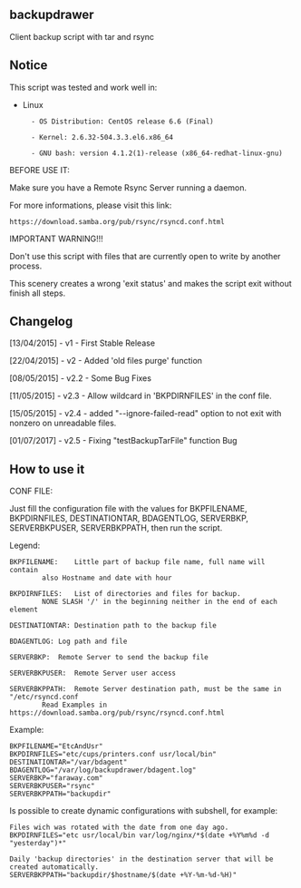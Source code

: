 backupdrawer
--------------------------------------------------------------------------------

Client backup script with tar and rsync

Notice
--------------------------------------------------------------------------------

This script was tested and work well in:

* Linux

        - OS Distribution: CentOS release 6.6 (Final)

        - Kernel: 2.6.32-504.3.3.el6.x86_64

        - GNU bash: version 4.1.2(1)-release (x86_64-redhat-linux-gnu)

BEFORE USE IT:

Make sure you have a Remote Rsync Server running a daemon.

For more informations, please visit this link:

	https://download.samba.org/pub/rsync/rsyncd.conf.html

IMPORTANT WARNING!!!

Don't use this script with files that are currently open to write by another process.

This scenery creates a wrong 'exit status' and makes the script exit without finish all steps. 

Changelog
--------------------------------------------------------------------------------

[13/04/2015] - v1   - First Stable Release

[22/04/2015] - v2   - Added 'old files purge' function

[08/05/2015] - v2.2 - Some Bug Fixes

[11/05/2015] - v2.3 - Allow wildcard in 'BKPDIRNFILES' in the conf file.

[15/05/2015] - v2.4 - added "--ignore-failed-read" option to not exit with
                      nonzero on unreadable files.

[01/07/2017] - v2.5 - Fixing "testBackupTarFile" function Bug

How to use it
--------------------------------------------------------------------------------

CONF FILE:

Just  fill the configuration file with the values for BKPFILENAME, BKPDIRNFILES,
DESTINATIONTAR,  BDAGENTLOG,  SERVERBKP,  SERVERBKPUSER, SERVERBKPPATH, then run
the script.

Legend:

	BKPFILENAME:	Little part of backup file name, full name will contain
			also Hostname and date with hour

	BKPDIRNFILES:	List of directories and files for backup.
			NONE SLASH '/' in the beginning neither in the end of each element

	DESTINATIONTAR:	Destination path to the backup file

	BDAGENTLOG:	Log path and file

	SERVERBKP:	Remote Server to send the backup file

	SERVERBKPUSER:	Remote Server user access

	SERVERBKPPATH:	Remote Server destination path, must be the same in "/etc/rsyncd.conf
			Read Examples in https://download.samba.org/pub/rsync/rsyncd.conf.html

Example:

	BKPFILENAME="EtcAndUsr"
	BKPDIRNFILES="etc/cups/printers.conf usr/local/bin"
	DESTINATIONTAR="/var/bdagent"
	BDAGENTLOG="/var/log/backupdrawer/bdagent.log"
	SERVERBKP="faraway.com"
	SERVERBKPUSER="rsync"
	SERVERBKPPATH="backupdir"

Is possible to create dynamic configurations with subshell, for example:

	Files wich was rotated with the date from one day ago.
	BKPDIRNFILES="etc usr/local/bin var/log/nginx/*$(date +%Y%m%d -d "yesterday")*"

	Daily 'backup directories' in the destination server that will be created automatically.
	SERVERBKPPATH="backupdir/$hostname/$(date +%Y-%m-%d-%H)"
